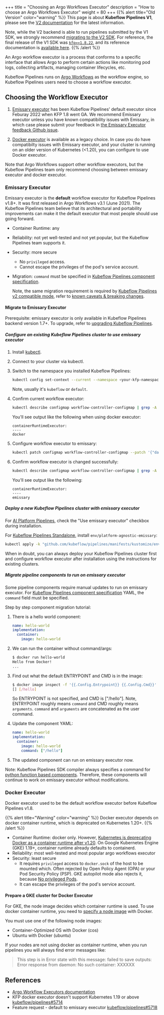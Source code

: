 +++
title = "Choosing an Argo Workflows Executor"
description = "How to choose an Argo Workflows Executor"
weight = 80
+++
{{% alert title="Old Version" color="warning" %}}
This page is about __Kubeflow Pipelines V1__, please see the [V2 documentation](/docs/components/pipelines) for the latest information.

Note, while the V2 backend is able to run pipelines submitted by the V1 SDK, we strongly recommend [migrating to the V2 SDK](/docs/components/pipelines/user-guides/migration).
For reference, the final release of the V1 SDK was [`kfp==1.8.22`](https://pypi.org/project/kfp/1.8.22/), and its reference documentation is [available here](https://kubeflow-pipelines.readthedocs.io/en/1.8.22/).
{{% /alert %}}

An Argo workflow executor is a process that conforms to a specific interface that allows Argo to perform certain actions like monitoring pod logs, collecting artifacts, managing container lifecycles, etc.

Kubeflow Pipelines runs on [Argo Workflows](https://argoproj.github.io/workflows/) as the workflow engine, so Kubeflow Pipelines users need to choose a workflow executor.

## Choosing the Workflow Executor

1. [Emissary executor](#emissary-executor) has been Kubeflow Pipelines' default executor since Feburay 2022 when KFP 1.8 went GA. 
   We recommend Emissary executor unless you have known compatibility issues with Emissary, in which case please submit your
   feedback in [the Emissary Executor feedback Github issue](https://github.com/kubeflow/pipelines/issues/6249).

1. [Docker executor](#docker-executor) is available as a legacy choice. In case you do have compatibilty issues with Emissary executor,
   and your cluster is running on an older version of Kubernetes (<1.20), you can configure to use Docker executor.

Note that Argo Workflows support other workflow executors, but the Kubeflow Pipelines
team only recommend choosing between emissary executor and docker executor.

### Emissary Executor

Emissary executor is the **default** workflow executor for Kubeflow Pipelines v1.8+. It was first released in Argo Workflows v3.1 (June 2021).
The Kubeflow Pipelines team believe that its architectural and portability
improvements can make it the default executor that most people should use going forward.

* Container Runtime: any
* Reliability: not yet well-tested and not yet popular, but the Kubeflow Pipelines
  team supports it.
* Security: more secure
  * No `privileged` access.
  * Cannot escape the privileges of the pod's service account.
* Migration: `command` must be specified in [Kubeflow Pipelines component specification](/docs/components/pipelines/reference/component-spec/).

  Note, the same migration requirement is required by [Kubeflow Pipelines v2 compatible mode](/docs/components/pipelines/user-guides/migration/), refer to
  [known caveats & breaking changes](https://github.com/kubeflow/pipelines/issues/6133).

#### Migrate to Emissary Executor

Prerequisite: emissary executor is only available in Kubeflow Pipelines backend version 1.7+.
To upgrade, refer to [upgrading Kubeflow Pipelines](/docs/components/pipelines/legacy-v1/installation/upgrade//).

##### Configure an existing Kubeflow Pipelines cluster to use emissary executor

1. Install [kubectl](https://kubernetes.io/docs/tasks/tools/#kubectl).
1. Connect to your cluster via kubectl.
1. Switch to the namespace you installed Kubeflow Pipelines:

    ```bash
    kubectl config set-context --current --namespace <your-kfp-namespace>
    ```

    Note, usually it's `kubeflow` or `default`.

1. Confirm current workflow executor:

    ```bash
    kubectl describe configmap workflow-controller-configmap | grep -A 2 containerRuntimeExecutor
    ```

    You'll see output like the following when using docker executor:

    ```text
    containerRuntimeExecutor:
    ----
    docker
    ```

1. Configure workflow executor to emissary:

    ```bash
    kubectl patch configmap workflow-controller-configmap --patch '{"data":{"containerRuntimeExecutor":"emissary"}}'
    ```

1. Confirm workflow executor is changed successfully:

    ```bash
    kubectl describe configmap workflow-controller-configmap | grep -A 2 containerRuntimeExecutor
    ```

    You'll see output like the following:

    ```text
    containerRuntimeExecutor:
    ----
    emissary
    ```

##### Deploy a new Kubeflow Pipelines cluster with emissary executor

For [AI Platform Pipelines](https://cloud.google.com/ai-platform/pipelines/docs), check the "Use emissary executor" checkbox during installation.

For [Kubeflow Pipelines Standalone](/docs/components/pipelines/legacy-v1/installation/standalone-deployment/), install `env/platform-agnostic-emissary`:

```bash
kubectl apply -k "github.com/kubeflow/pipelines/manifests/kustomize/env/platform-agnostic-emissary?ref=$PIPELINE_VERSION"
```

When in doubt, you can always deploy your Kubeflow Pipelines cluster first and
configure workflow executor after installation using the instructions for
existing clusters.

##### Migrate pipeline components to run on emissary executor

Some pipeline components require manual updates to run on emissary executor.
For [Kubeflow Pipelines component specification](/docs/components/pipelines/reference/component-spec/) YAML,
the `command` field must be specified.

Step by step component migration tutorial:

1. There is a hello world component:

    ```yaml
    name: hello-world
    implementation:
      container:
        image: hello-world
    ```

1. We can run the container without command/args:

    ```bash
    $ docker run hello-world
    Hello from Docker!
    ...
    ```

1. Find out what the default ENTRYPOINT and CMD is in the image:

    ```bash
    $ docker image inspect -f '{{.Config.Entrypoint}} {{.Config.Cmd}}' hello-world
    [] [/hello]
    ```

    So ENTRYPOINT is not specified, and CMD is ["/hello"].
    Note, ENTRYPOINT roughly means `command` and CMD roughly
    means `arguments`. `command` and `arguments` are concatenated as the user
    command.

1. Update the component YAML:

    ```yaml
    name: hello-world
    implementation:
      container:
        image: hello-world
        command: ["/hello"]
    ```

1. The updated component can run on emissary executor now.

Note: Kubeflow Pipelines SDK compiler always specifies a command for
[python function based components](/docs/components/pipelines/legacy-v1/sdk/python-function-components/).
Therefore, these components will continue to work on emissary executor without
modifications.

### Docker Executor

Docker executor used to be the default workflow executor before Kubeflow Pipelines v1.8.

{{% alert title="Warning" color="warning" %}}
Docker executor depends on docker container runtime, which is deprecated on Kubernetes 1.20+.
{{% /alert %}}

* Container Runtime: docker only. However, [Kubernetes is deprecating Docker as a container runtime after v1.20](https://kubernetes.io/blog/2020/12/02/dont-panic-kubernetes-and-docker/).
  On Google Kubernetes Engine (GKE) 1.19+, container runtime already defaults to containerd.
* Reliability: most well-tested and most popular argo workflows executor
* Security: least secure
  * It requires `privileged` access to `docker.sock` of the host to be mounted which.
  Often rejected by Open Policy Agent (OPA) or your Pod Security Policy (PSP).
  GKE autopilot mode also rejects it, because [No privileged Pods](https://cloud.google.com/kubernetes-engine/docs/concepts/autopilot-overview#no_privileged_pods).
  * It can escape the privileges of the pod's service account.

#### Prepare a GKE cluster for Docker Executor

For GKE, the node image decides which container runtime is used. To use docker
container runtime, you need to [specify a node image](https://cloud.google.com/kubernetes-engine/docs/how-to/node-images) with Docker.

You must use one of the following node images:

* Container-Optimized OS with Docker (cos)
* Ubuntu with Docker (ubuntu)

If your nodes are not using docker as container runtime, when you run pipelines
you will always find error messages like:

> This step is in Error state with this message: failed to save outputs: Error response from daemon: No such container: XXXXXX

## References

* [Argo Workflow Executors documentation](https://argoproj.github.io/argo-workflows/workflow-executors/)
* KFP docker executor doesn't support Kubernetes 1.19 or above [kubeflow/pipelines#5714](https://github.com/kubeflow/pipelines/issues/5714)
* Feature request - default to emissary executor [kubeflow/pipelines#5718](https://github.com/kubeflow/pipelines/issues/5718)
